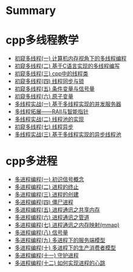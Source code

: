 # Summary

# cpp多线程教学

- [初窥多线程(一) 计算机内存视角下的多线程编程](./多线程/chapter_0.md)
- [初窥多线程(二) 基于C语言实现的多线程编写](./多线程/chapter_1.md)
- [初窥多线程(三) cpp中的线程类](./多线程/chapter_2.md)
- [初窥多线程(四) 线程同步与锁](./多线程/chapter_3.md)
- [初窥多线程(五) 条件变量与信号量]()
- [初窥多线程(六) 原子变量]()
- [多线程实战(一) 基于多线程实现的并发服务器]()
- [多线程拓展——RAII与智能指针]()
- [多线程实战(二) 线程池的实现]()
- [初窥多线程(七) 线程异步]()
- [多线程实战(三) 基于多线程实现的异步线程池]()

# cpp多进程

- [多进程编程(一) 初识信号概念](./多进程/chapter_0.md)
- [多进程编程(二) 进程的终止](./多进程/chapter_1.md)
- [多进程编程(三) 进程的创建](./多进程/chapter_2.md)
- [多进程编程(四) 僵尸进程](./多进程/chapter_3.md)
- [多进程编程(五) 进程通讯之共享内存](./多进程/chapter_4.md)
- [多进程编程(六) 进程通讯之管道](./多进程/chapter_10.md)
- [多进程编程(七) 进程通讯之内存映射(mmap)](./多进程/chapter_11.md)
- [多进程编程(八) 信号量](./多进程/chapter_5.md)
- [多进程编程(九) 多进程下的服务端模型](./多进程/chapter_6.md)
- [多进程编程(十) 多进程下的生产消费者模型](./多进程/chapter_7.md)
- [多进程编程(十一) 守护进程](./多进程/chapter_8.md)
- [多进程编程(十二) 如何实现进程的心跳](./多进程/chapter_9.md)

